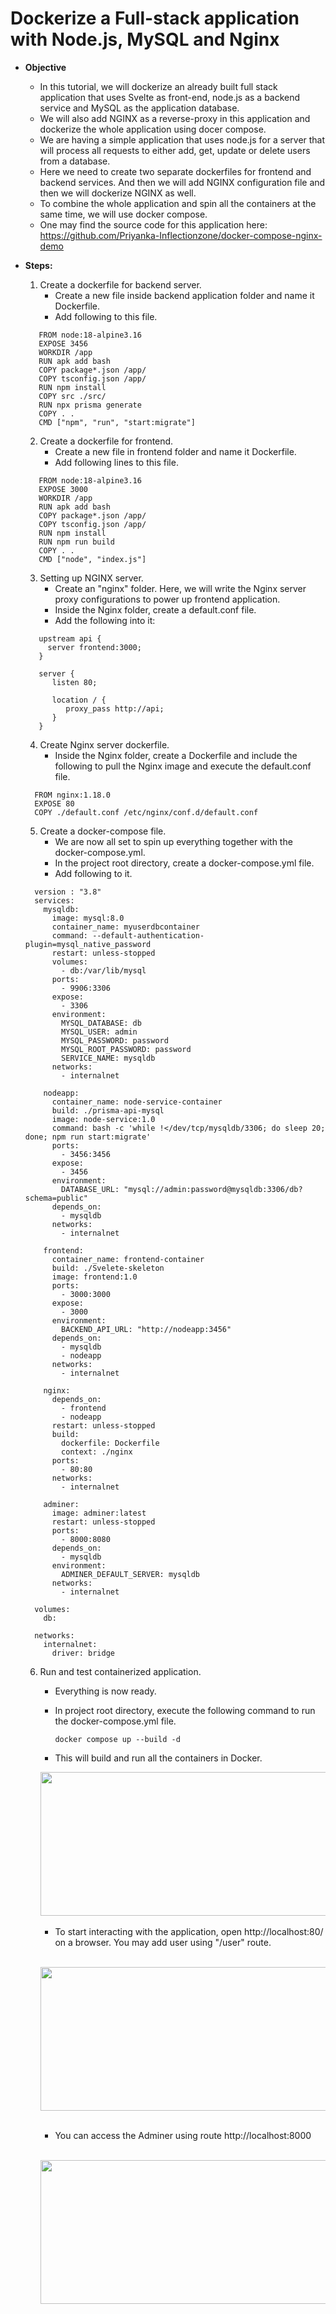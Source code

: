 # Dockerize a Full-stack application with Node.js, MySQL and Nginx

* **Objective** 
    * In this tutorial, we will dockerize an already built full stack application that uses Svelte as front-end, node.js as a backend service and MySQL as the application database.
    * We will also add NGINX as a reverse-proxy in this application and dockerize the whole application using docer compose.
    * We are having a simple application that uses node.js for a server that will process all requests to either add, get,  update or delete users from a database.
    * Here we need to create two separate dockerfiles for frontend and backend services. And then we will add NGINX configuration file and then we will dockerize NGINX as well. 
    * To combine the whole application and spin all the containers at the same time, we will use docker compose.
    * One may find the source code for this application here: https://github.com/Priyanka-Inflectionzone/docker-compose-nginx-demo 

* **Steps:**
    1. Create a dockerfile for backend server. 
        - Create a new file inside backend application folder and name it Dockerfile. 
        - Add following to this file.

    ```
       FROM node:18-alpine3.16 
       EXPOSE 3456
       WORKDIR /app 
       RUN apk add bash
       COPY package*.json /app/
       COPY tsconfig.json /app/
       RUN npm install 
       COPY src ./src/
       RUN npx prisma generate
       COPY . .
       CMD ["npm", "run", "start:migrate"] 
    ```
    

    2. Create a dockerfile for frontend.
        - Create a new file in frontend folder and name it Dockerfile.
        - Add following lines to this file.

    ```
       FROM node:18-alpine3.16
       EXPOSE 3000
       WORKDIR /app
       RUN apk add bash
       COPY package*.json /app/
       COPY tsconfig.json /app/
       RUN npm install
       RUN npm run build
       COPY . .
       CMD ["node", "index.js"]
    ```

    3. Setting up NGINX server. 
        - Create an "nginx" folder. Here, we will write the Nginx server proxy configurations to power up frontend application. 
        - Inside the Nginx folder, create a default.conf file.
        - Add the following into it: 

    ```
       upstream api {
         server frontend:3000;
       }

       server {
          listen 80;

          location / {
             proxy_pass http://api;
          }
       }

    ```

    4. Create Nginx server dockerfile.
        - Inside the Nginx folder, create a Dockerfile and include the following to pull the Nginx image and execute the default.conf file.

    ```
      FROM nginx:1.18.0
      EXPOSE 80
      COPY ./default.conf /etc/nginx/conf.d/default.conf 

    ```
       
    5. Create a docker-compose file.
        - We are now all set to spin up everything together with the docker-compose.yml.
        - In the project root directory, create a docker-compose.yml file.
        - Add following to it.

    ``` 
      version : "3.8"
      services:
        mysqldb:
          image: mysql:8.0
          container_name: myuserdbcontainer
          command: --default-authentication-plugin=mysql_native_password
          restart: unless-stopped
          volumes: 
            - db:/var/lib/mysql
          ports:
            - 9906:3306
          expose:
            - 3306
          environment:
            MYSQL_DATABASE: db
            MYSQL_USER: admin
            MYSQL_PASSWORD: password
            MYSQL_ROOT_PASSWORD: password
            SERVICE_NAME: mysqldb
          networks:
            - internalnet

        nodeapp:
          container_name: node-service-container
          build: ./prisma-api-mysql
          image: node-service:1.0 
          command: bash -c 'while !</dev/tcp/mysqldb/3306; do sleep 20; done; npm run start:migrate' 
          ports:
            - 3456:3456
          expose:
            - 3456
          environment:
            DATABASE_URL: "mysql://admin:password@mysqldb:3306/db?schema=public" 
          depends_on:
            - mysqldb  
          networks:
            - internalnet

        frontend:
          container_name: frontend-container
          build: ./Svelete-skeleton
          image: frontend:1.0 
          ports:
            - 3000:3000
          expose:
            - 3000
          environment:
            BACKEND_API_URL: "http://nodeapp:3456" 
          depends_on:
            - mysqldb 
            - nodeapp 
          networks:
            - internalnet

        nginx:
          depends_on:
            - frontend
            - nodeapp
          restart: unless-stopped
          build:
            dockerfile: Dockerfile
            context: ./nginx
          ports:
            - 80:80 
          networks:
            - internalnet

        adminer:
          image: adminer:latest
          restart: unless-stopped
          ports:
            - 8000:8080
          depends_on:
            - mysqldb
          environment:
            ADMINER_DEFAULT_SERVER: mysqldb
          networks:
            - internalnet

      volumes: 
        db: 
  
      networks:
        internalnet:
          driver: bridge 
    ```


    6. Run and test containerized application.
        - Everything is now ready.
        - In project root directory, execute the following command to run the docker-compose.yml file.

            `docker compose up --build -d`

        - This will build and run all the containers in Docker.

        <img src="./Images/docker1.png" width="600" height="230"/>
         &nbsp;<br>

        - To start interacting with the application, open http://localhost:80/ on a browser. You may add user using "/user" route. 
        
        &nbsp;<br>
        <img src="./Images/output1.png" width="600" height="230"/>
         &nbsp;<br>

        - You can access the Adminer using route http://localhost:8000 

         &nbsp;<br>
        <img src="./Images/output2.png" width="600" height="230"/>
         &nbsp;<br>



